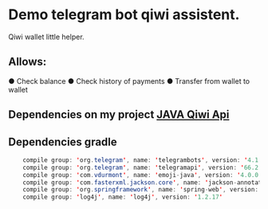 Demo telegram bot qiwi assistent.
========
Qiwi wallet little helper.

Allows:
--------
● Check balance
● Check history of payments
● Transfer from wallet to wallet

Dependencies on my project [JAVA Qiwi Api](https://github.com/maxmorev/qiwi-client)
--------

Dependencies gradle
--------
```java
    compile group: 'org.telegram', name: 'telegrambots', version: '4.1.2'
    compile group: 'org.telegram', name: 'telegramapi', version: '66.2'
    compile group: 'com.vdurmont', name: 'emoji-java', version: '4.0.0'
    compile group: 'com.fasterxml.jackson.core', name: 'jackson-annotations', version: '2.9.8'
    compile group: 'org.springframework', name: 'spring-web', version: '5.1.5.RELEASE'
    compile group: 'log4j', name: 'log4j', version: '1.2.17'
```
